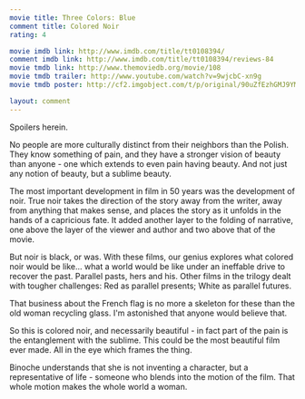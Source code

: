 ```yaml
---
movie title: Three Colors: Blue
comment title: Colored Noir
rating: 4

movie imdb link: http://www.imdb.com/title/tt0108394/
comment imdb link: http://www.imdb.com/title/tt0108394/reviews-84
movie tmdb link: http://www.themoviedb.org/movie/108
movie tmdb trailer: http://www.youtube.com/watch?v=9wjcbC-xn9g
movie tmdb poster: http://cf2.imgobject.com/t/p/original/90uZfEzhGMJ9YM0KlpJ6JDpzOTj.jpg

layout: comment
---
```


Spoilers herein.

No people are more culturally distinct from their neighbors than the Polish. They know something of pain, and they have a stronger vision of beauty than anyone - one which extends to even pain having beauty. And not just any notion of beauty, but a sublime beauty.

The most important development in film in 50 years was the development of noir. True noir takes the direction of the story away from the writer, away from anything that makes sense, and places the story as it unfolds in the hands of a capricious fate. It added another layer to the folding of narrative, one above the layer of the viewer and author and two above that of the movie.

But noir is black, or was. With these films, our genius explores what colored noir would be like... what a world would be like under an ineffable drive to recover the past. Parallel pasts, hers and his. Other films in the trilogy dealt with tougher challenges: Red as parallel presents; White as parallel futures.

That business about the French flag is no more a skeleton for these than the old woman recycling glass. I'm astonished that anyone would believe that.

So this is colored noir, and necessarily beautiful - in fact part of the pain is the entanglement with the sublime. This could be the most beautiful film ever made. All in the eye which frames the thing.

Binoche understands that she is not inventing a character, but a representative of life - someone who blends into the motion of the film. That whole motion makes the whole world a woman.
